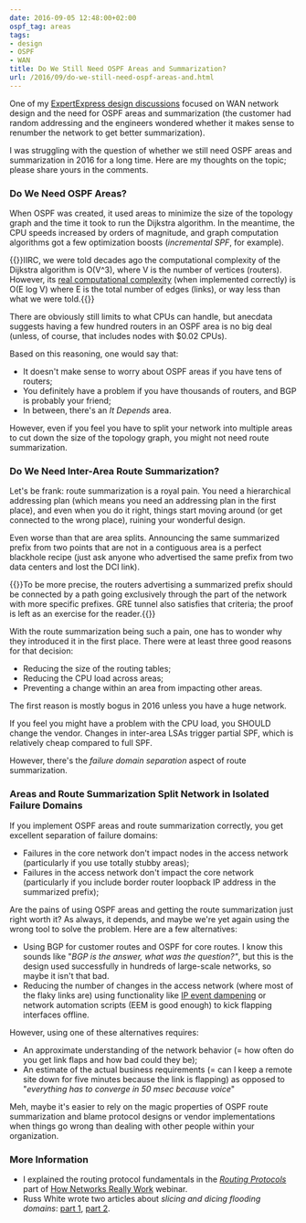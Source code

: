 ```yaml
---
date: 2016-09-05 12:48:00+02:00
ospf_tag: areas
tags:
- design
- OSPF
- WAN
title: Do We Still Need OSPF Areas and Summarization?
url: /2016/09/do-we-still-need-ospf-areas-and.html
---
```

One of my [ExpertExpress design discussions](http://www.ipspace.net/ExpertExpress) focused on WAN network design and the need for OSPF areas and summarization (the customer had random addressing and the engineers wondered whether it makes sense to renumber the network to get better summarization).

I was struggling with the question of whether we still need OSPF areas and summarization in 2016 for a long time. Here are my thoughts on the topic; please share yours in the comments.
<!--more-->
### Do We Need OSPF Areas?

When OSPF was created, it used areas to minimize the size of the topology graph and the time it took to run the Dijkstra algorithm. In the meantime, the CPU speeds increased by orders of magnitude, and graph computation algorithms got a few optimization boosts (*incremental SPF*, for example).

{{<note>}}IIRC, we were told decades ago the computational complexity of the Dijkstra algorithm is O(V\^3), where V is the number of vertices (routers). However, its [real computational complexity](http://stackoverflow.com/questions/26547816/understanding-time-complexity-calculation-for-dijkstra-algorithm) (when implemented correctly) is O(E log V) where E is the total number of edges (links), or way less than what we were told.{{</note>}}

There are obviously still limits to what CPUs can handle, but anecdata suggests having a few hundred routers in an OSPF area is no big deal (unless, of course, that includes nodes with $0.02 CPUs).

Based on this reasoning, one would say that:

-   It doesn't make sense to worry about OSPF areas if you have tens of routers;
-   You definitely have a problem if you have thousands of routers, and BGP is probably your friend;
-   In between, there's an *It Depends* area.

However, even if you feel you have to split your network into multiple areas to cut down the size of the topology graph, you might not need route summarization.

### Do We Need Inter-Area Route Summarization?

Let's be frank: route summarization is a royal pain. You need a hierarchical addressing plan (which means you need an addressing plan in the first place), and even when you do it right, things start moving around (or get connected to the wrong place), ruining your wonderful design.

Even worse than that are area splits. Announcing the same summarized prefix from two points that are not in a contiguous area is a perfect blackhole recipe (just ask anyone who advertised the same prefix from two data centers and lost the DCI link).

{{<note>}}To be more precise, the routers advertising a summarized prefix should be connected by a path going exclusively through the part of the network with more specific prefixes. GRE tunnel also satisfies that criteria; the proof is left as an exercise for the reader.{{</note>}}

With the route summarization being such a pain, one has to wonder why they introduced it in the first place. There were at least three good reasons for that decision:

-   Reducing the size of the routing tables;
-   Reducing the CPU load across areas;
-   Preventing a change within an area from impacting other areas.

The first reason is mostly bogus in 2016 unless you have a huge network.

If you feel you might have a problem with the CPU load, you SHOULD change the vendor. Changes in inter-area LSAs trigger partial SPF, which is relatively cheap compared to full SPF.

However, there's the *failure domain separation* aspect of route summarization.

### Areas and Route Summarization Split Network in Isolated Failure Domains

If you implement OSPF areas and route summarization correctly, you get excellent separation of failure domains:

-   Failures in the core network don't impact nodes in the access network (particularly if you use totally stubby areas);
-   Failures in the access network don't impact the core network (particularly if you include border router loopback IP address in the summarized prefix);

Are the pains of using OSPF areas and getting the route summarization just right worth it? As always, it depends, and maybe we're yet again using the wrong tool to solve the problem. Here are a few alternatives:

-   Using BGP for customer routes and OSPF for core routes. I know this sounds like "*BGP is the answer, what was the question?"*, but this is the design used successfully in hundreds of large-scale networks, so maybe it isn't that bad.
-   Reducing the number of changes in the access network (where most of the flaky links are) using functionality like [IP event dampening](http://www.cisco.com/c/en/us/td/docs/ios/12_0s/feature/guide/s_ipevdp.html) or network automation scripts (EEM is good enough) to kick flapping interfaces offline.

However, using one of these alternatives requires:

-   An approximate understanding of the network behavior (= how often do you get link flaps and how bad could they be);
-   An estimate of the actual business requirements (= can I keep a remote site down for five minutes because the link is flapping) as opposed to "*everything has to converge in 50 msec because voice*"

Meh, maybe it's easier to rely on the magic properties of OSPF route summarization and blame protocol designs or vendor implementations when things go wrong than dealing with other people within your organization.

### More Information

* I explained the routing protocol fundamentals in the *[Routing Protocols](https://my.ipspace.net/bin/list?id=Net101#ROUTING)* part of [How Networks Really Work](https://www.ipspace.net/How_Networks_Really_Work) webinar.
* Russ White wrote two articles about *slicing and dicing flooding domains*: [part 1](https://rule11.tech/flooding-domains-1/), [part 2](https://rule11.tech/flooding-domains-2/).
